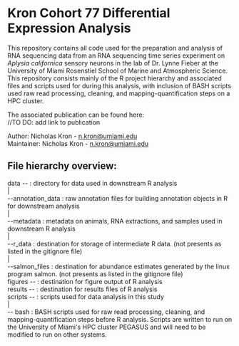 # Kron Cohort 77 Differential Expression Analysis

This repository contains all code used for the preparation and analysis of RNA sequencing data from an RNA sequencing time series experiment on *Aplysia californica* sensory neurons in the lab of Dr. Lynne Fieber at the University of Miami Rosenstiel School of Marine and Atmospheric Science.  This repository consists mainly of the R project hierarchy and associated files and scripts used for during this analysis, with inclusion of BASH scripts used raw read processing, cleaning, and mapping-quantification steps on a HPC cluster.


The associated publication can be found here:  
//TO DO: add link to publication

Author: Nicholas Kron - n.kron@umiami.edu  
Maintainer: Nicholas Kron - n.kron@umiami.edu  

## File hierarchy overview:
data -- : directory for data used in downstream R analysis  
			|  
			--annotation_data : raw annotation files for building annotation objects in R for downstream analysis  
			|  
			--metadata : metadata on animals, RNA extractions, and samples used in downstream R analysis  
			|  
			--r_data : destination for storage of intermediate R data. (not presents as listed in the gitignore file)  
			|  
			--salmon_files : destination for abundance estimates generated by the linux program salmon. (not presents as listed in the gitignore file)  
figures -- : destination for figure output of R analysis  
results -- : destination for results files of R analysis  
scripts -- : scripts used for data analysis in this study  
				|  
				-- bash : BASH scripts used for raw read processing, cleaning, and mapping-quantification steps before R analysis. Scripts are written to run on the University of Miami's HPC cluster PEGASUS and will need to be modified to run on other systems.  

